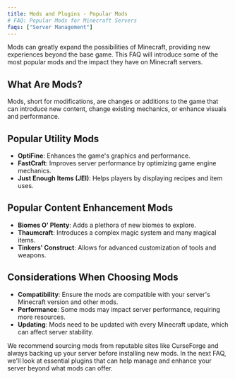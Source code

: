 ```yaml
---
title: Mods and Plugins - Popular Mods
# FAQ: Popular Mods for Minecraft Servers
faqs: ["Server Management"]
---
```


Mods can greatly expand the possibilities of Minecraft, providing new experiences beyond the base game. This FAQ will introduce some of the most popular mods and the impact they have on Minecraft servers.

## What Are Mods?

Mods, short for modifications, are changes or additions to the game that can introduce new content, change existing mechanics, or enhance visuals and performance.

## Popular Utility Mods

- **OptiFine**: Enhances the game's graphics and performance.
- **FastCraft**: Improves server performance by optimizing game engine mechanics.
- **Just Enough Items (JEI)**: Helps players by displaying recipes and item uses.

## Popular Content Enhancement Mods

- **Biomes O' Plenty**: Adds a plethora of new biomes to explore.
- **Thaumcraft**: Introduces a complex magic system and many magical items.
- **Tinkers' Construct**: Allows for advanced customization of tools and weapons.

## Considerations When Choosing Mods

- **Compatibility**: Ensure the mods are compatible with your server's Minecraft version and other mods.
- **Performance**: Some mods may impact server performance, requiring more resources.
- **Updating**: Mods need to be updated with every Minecraft update, which can affect server stability.

We recommend sourcing mods from reputable sites like CurseForge and always backing up your server before installing new mods. In the next FAQ, we'll look at essential plugins that can help manage and enhance your server beyond what mods can offer.
